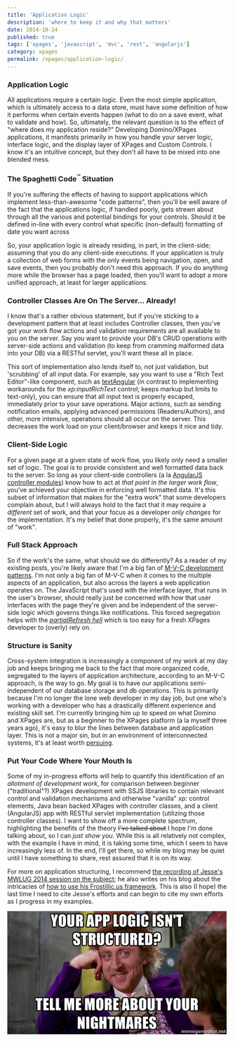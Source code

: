 ```yaml
---
title: 'Application Logic'
description: 'where to keep it and why that matters'
date: 2014-10-24
published: true
tags: ['xpages', 'javascript', 'mvc', 'rest', 'angularjs']
category: xpages
permalink: /xpages/application-logic/
---
```


### Application Logic

All applications require a certain logic. Even the most simple application, which is ultimately access to a data store, must have some definition of how it performs when certain events happen (what to do on a save event, what to validate and how). So, ultimately, the relevant question is to the effect of "where does my application reside?" Developing Domino/XPages applications, it manifests primarily in how you handle your server logic, interface logic, and the display layer of XPages and Custom Controls. I know it's an intuitive concept, but they don't all have to be mixed into one blended mess.

### The Spaghetti Code<sup>&#8482;</sup> Situation

If you're suffering the effects of having to support applications which implement less-than-awesome "code patterns", then you'll be well aware of the fact that the applications logic, if handled poorly, gets strewn about through all the various and potential bindings for your controls. Should it be defined in-line with every control what specific (non-default) formatting of date you want across

So, your application logic is already residing, in part, in the client-side; assuming that you do any client-side executions. If your application is truly a collection of web forms with the only events being navigation, open, and save events, then you probably don't need this approach. If you do anything more while the browser has a page loaded, then you'll want to adopt a more unified approach, at least for larger applications.

### Controller Classes Are On The Server... Already!

I know that's a rather obvious statement, but if you're sticking to a development pattern that at least includes Controller classes, then you've got your work flow actions and validation requirements are all available to you on the server. Say you want to provide your DB's CRUD operations with server-side actions and validation (to keep from cramming malformed data into your DB) via a RESTful servlet, you'll want these all in place.

This sort of implementation also lends itself to, not just validation, but 'scrubbing' of all input data. For example, say you want to use a "Rich Text Editor"-like component, such as [textAngular](https://github.com/fraywing/textAngular/) (in contrast to implementing workarounds for the _xp:inputRichText_ control; keeps markup but limits to text-only), you can ensure that all input text is properly escaped, immediately prior to your save operations. Major actions, such as sending notification emails, applying advanced permissions (Readers/Authors), and other, more intensive, operations should all occur on the server. This decreases the work load on your client/browser and keeps it nice and tidy.

### Client-Side Logic

For a given page at a given state of work flow, you likely only need a smaller set of logic. The goal is to provide consistent and well formatted data back to the server. So long as your client-side controllers (a la [AngularJS controller modules](https://docs.angularjs.org/api/ng/directive/ngController)) know how to act at _that point in the larger work flow_, you've achieved your objective in enforcing well formatted data. It's this subset of information that makes for the "extra work" that some developers complain about, but I will always hold to the fact that it may require a _different_ set of work, and that your focus as a developer _only changes_ for the implementation. It's my belief that done properly, it's the same amount of "work".

### Full Stack Approach

So if the work's the same, what should we do differently? As a reader of my existing posts, you're likely aware that I'm a big fan of [M-V-C development patterns](/xpages/unraveling-the-mvc-mysteries). I'm not only a big fan of M-V-C when it comes to the multiple aspects of an application, but also across the layers a web application operates on. The JavaScript that's used with the interface layer, that runs in the user's browser, should really just be concerned with how that user interfaces with the page they're given and be independent of the server-side logic which governs things like notifications. This forced segregation helps with the [_partialRefresh hell_](https://xomino.com/2014/03/04/why-using-xpages-partial-refresh-is-sometimes-easy-for-developers-and-bad-for-users/") which is too easy for a fresh XPages developer to (overly) rely on.

### Structure is Sanity

Cross-system integration is increasingly a component of my work at my day job and keeps bringing me back to the fact that more organized code, segregated to the layers of application architecture, according to an M-V-C approach, is the way to go. My goal is to have our applications semi-independent of our database storage and db operations. This is primarily because I'm no longer the lone web developer in my day job, but one who's working with a developer who has a drastically different experience and existing skill set. I'm currently bringing him up to speed on what Domino and XPages are, but as a beginner to the XPages platform (a la myself three years ago), it's easy to blur the lines between database and application layer. This is not a major sin, but in an environment of interconnected systems, it's at least worth [persuing](https://www.google.com/search?q=site%3Aedm00se.io%2F%20spaghetti%20code&rct=j).

### Put Your Code Where Your Mouth Is

Some of my in-progress efforts will help to quantify this identification of an _allotment of development work_, for comparison between beginner ("traditional"?) XPages development with SSJS libraries to contain relevant control and validation mechanisms and otherwise "vanilla" _xp:_ control elements, Java bean backed XPages with controller classes, and a client (AngularJS) app with RESTful servlet implementation (utilizing those controller classes). I want to show off a more complete spectrum, highlighting the benefits of the theory <s>I've talked about</s> I hope I'm done talking about, so I can _just show you_. While this is all relatively not complex, with the example I have in mind, it is taking some time, which I seem to have increasingly less of. In the end, I'll get there, so while my blog may be quiet until I have something to share, rest assured that it is on its way.

For more on application structuring, I recommend [the recording of Jesse's MWLUG 2014 session on the subject](https://www.youtube.com/watch?v=KJvydKVsqXk); he also writes on his blog about the intricacies of [how to use his Frostillic.us framework](https://frostillic.us/blog/posts/D815DC7ED059395885257D6B00001006). This is also (I hope) the last time I need to cite Jesse's efforts and can begin to cite my own efforts as I progress in my examples.

![keep sane and structure your code!](./images/app_logic_nightmares.jpg)
